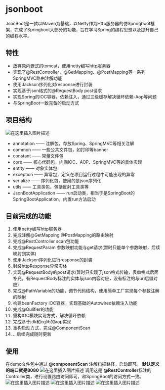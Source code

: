 # jsonboot
JsonBoot是一款以Maven为基础，以Netty作为Http服务器的仿Springboot框架，完成了Springboot大部分的功能，旨在学习Spring的编程思想以及提升自己的编程水平。

## 特性
 - 放弃原内嵌式的tomcat，使用netty编写http服务器
 - 实现了@RestController、@GetMapping、@PostMapping等一系列SpringMVC路由注解功能
 - 使用Jackson序列化对response进行封装
 - 实现基于json格式的@RequestBody post请求
 - 实现Spring的IOC容器，依赖注入，通过三级缓存解决循环依赖-Aop等问题
 - 与SpringBoot一致完备的启动方式

## 项目结构

![在这里插入图片描述](https://img-blog.csdnimg.cn/2021040114151038.png?x-oss-process=image/watermark,type_ZmFuZ3poZW5naGVpdGk,shadow_10,text_aHR0cHM6Ly9ibG9nLmNzZG4ubmV0L3FxXzQxNzYyNTk0,size_16,color_FFFFFF,t_70)
 - annotation —— 注解包，存放Spring、SpringMVC等相关注解
 - common —— 一些公共文件包，如打印等banner
 - constant —— 常量文件包
 - core —— 核心代码包，内涵IOC、AOP、SpringMVC等的具体实现
 - entity —— 对象实体包
 - exception —— 异常包，定义在项目运行过程中可能出现的异常
 - serialize —— 序列化包，使用的是json序列化
 - utils —— 工具类包，包括反射工具类等
 - JsonBootApplication —— run启动类，相当于是SpringBoot的SpringBootApplication，内置run方法启动

## 目前完成的功能

 1. 使用netty编写http服务器
 2. 完成注解@GetMapping @PostMapping的路由映射
 3. 完成@RestController scan包功能
 4. 完成@RequestParam 参数映射功能与get请求(暂时只能单个参数映射，后续映射到实体)
 5. 使用Jackson序列化进行response的封装
 6. 封装httpResponse异常实体
 7. 实现@RequestBody的post请求(暂时只实现了json格式传输，表单格式后面补充。有RequestBody标注的实体与json内容对应，没有标注的与uri后缀对应)
 8. 完成@PathVariable的功能，调节代码结构，使用简单工厂实现每个参数注解的映射
 9. 构建beanFactory IOC容器，实现基础的Autowired依赖注入功能
 10. 完成@Qulifier的功能
 11. 重构IOC模块实现方式，解决循环依赖
 12. 完成基于jdk和cglib的aop实现
 13. 重构启动方式，完成@ComponentScan
 14. ...后续完成随时更新

  

## 使用
在demo文件包中通过 **@componentScan** 注解扫描路径，启动即可。
**默认定义的端口就是8080**
![在这里插入图片描述](https://img-blog.csdnimg.cn/20210401141724126.png?x-oss-process=image/watermark,type_ZmFuZ3poZW5naGVpdGk,shadow_10,text_aHR0cHM6Ly9ibG9nLmNzZG4ubmV0L3FxXzQxNzYyNTk0,size_16,color_FFFFFF,t_70)
调用这是 **@RestController**标注的Controller类，进行设置路由访问即可，和SpringBoot的访问方式一致。
![在这里插入图片描述](https://img-blog.csdnimg.cn/2021040114231752.png?x-oss-process=image/watermark,type_ZmFuZ3poZW5naGVpdGk,shadow_10,text_aHR0cHM6Ly9ibG9nLmNzZG4ubmV0L3FxXzQxNzYyNTk0,size_16,color_FFFFFF,t_70)
![在这里插入图片描述](https://img-blog.csdnimg.cn/20210401143203838.png?x-oss-process=image/watermark,type_ZmFuZ3poZW5naGVpdGk,shadow_10,text_aHR0cHM6Ly9ibG9nLmNzZG4ubmV0L3FxXzQxNzYyNTk0,size_16,color_FFFFFF,t_70)
![在这里插入图片描述](https://img-blog.csdnimg.cn/20210401143238687.png?x-oss-process=image/watermark,type_ZmFuZ3poZW5naGVpdGk,shadow_10,text_aHR0cHM6Ly9ibG9nLmNzZG4ubmV0L3FxXzQxNzYyNTk0,size_16,color_FFFFFF,t_70)

